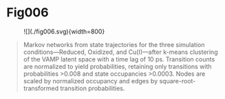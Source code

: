 # Fig006

<figure markdown>
![](./fig006.svg){width=800}
</figure>

> Markov networks from state trajectories for the three simulation conditions—Reduced, Oxidized, and Cu(I)—after k-means clustering of the VAMP latent space with a time lag of 10 ps.
> Transition counts are normalized to yield probabilities, retaining only transitions with probabilities >0.008 and state occupancies >0.0003.
> Nodes are scaled by normalized occupancy and edges by square-root-transformed transition probabilities.
